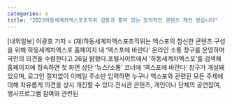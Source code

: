 ```yaml
---
categories: a
title: "2023하동세계차엑스포조직위 감동과 흥미 있는 창의적인 콘텐츠 제안 받습니다"
---
```

[내외일보] 이광호 기자 = (재)하동세계차엑스포조직위는 엑스포의 참신한 콘텐츠 구성을 위해 하동세계차엑스포 홈페이지 내 ‘엑스포에 바란다’ 온라인 소통 창구를 운영하며 국민의 의견을 수렴한다고 26일 밝혔다.포털사이트에서 ‘하동세계차엑스포’를 검색해 홈페이지에 접속하면 첫 화면 상단 ‘뉴스/소통’ 코너에 ‘엑스포에 바란다’ 창구가 개설돼 있으며, 로그인 절차없이 이메일 주소만 입력하면 누구나 엑스포와 관련된 모든 주제에 대해 자유롭게 의견을 상시 개진할 수 있다.전시관 콘텐츠, 개인이나 단체의 공연참여, 행사프로그램 참여와 관련된